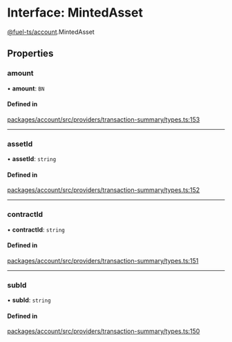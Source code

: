 # Interface: MintedAsset

[@fuel-ts/account](/api/Account/index.md).MintedAsset

## Properties

### amount

• **amount**: `BN`

#### Defined in

[packages/account/src/providers/transaction-summary/types.ts:153](https://github.com/FuelLabs/fuels-ts/blob/45c62a98f2272774585dbb6dc3037ebe3e275042/packages/account/src/providers/transaction-summary/types.ts#L153)

___

### assetId

• **assetId**: `string`

#### Defined in

[packages/account/src/providers/transaction-summary/types.ts:152](https://github.com/FuelLabs/fuels-ts/blob/45c62a98f2272774585dbb6dc3037ebe3e275042/packages/account/src/providers/transaction-summary/types.ts#L152)

___

### contractId

• **contractId**: `string`

#### Defined in

[packages/account/src/providers/transaction-summary/types.ts:151](https://github.com/FuelLabs/fuels-ts/blob/45c62a98f2272774585dbb6dc3037ebe3e275042/packages/account/src/providers/transaction-summary/types.ts#L151)

___

### subId

• **subId**: `string`

#### Defined in

[packages/account/src/providers/transaction-summary/types.ts:150](https://github.com/FuelLabs/fuels-ts/blob/45c62a98f2272774585dbb6dc3037ebe3e275042/packages/account/src/providers/transaction-summary/types.ts#L150)
